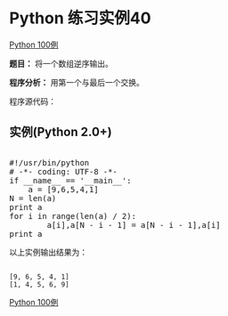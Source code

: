Python 练习实例40
=============

 [Python 100例](python-100-examples.md)


 **题目：** 将一个数组逆序输出。

 **程序分析：** 用第一个与最后一个交换。

 程序源代码：

  实例(Python 2.0+)
---------------

 <pre>

#!/usr/bin/python
# -*- coding: UTF-8 -*-
if __name__ == '__main__':
    a = [9,6,5,4,1]
N = len(a)
print a
for i in range(len(a) / 2):
        a[i],a[N - i - 1] = a[N - i - 1],a[i]
print a
</pre>

  以上实例输出结果为：


```

[9, 6, 5, 4, 1]
[1, 4, 5, 6, 9]

```

[Python 100例](python-100-examples.md)
